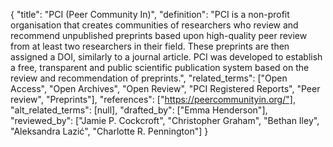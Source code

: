{
    "title": "PCI (Peer Community In)",
    "definition": "PCI is a non-profit organisation that creates communities of researchers who review and recommend unpublished preprints based upon high-quality peer review from at least two researchers in their field. These preprints are then assigned a DOI, similarly to a journal article. PCI was developed to establish a free, transparent and public scientific publication system based on the review and recommendation of preprints.",
    "related_terms": ["Open Access", "Open Archives", "Open Review", "PCI Registered Reports", "Peer review", "Preprints"],
    "references": ["https://peercommunityin.org/"],
    "alt_related_terms": [null],
    "drafted_by": ["Emma Henderson"],
    "reviewed_by": ["Jamie P. Cockcroft", "Christopher Graham", "Bethan Iley", "Aleksandra Lazić", "Charlotte R. Pennington"]
  }

